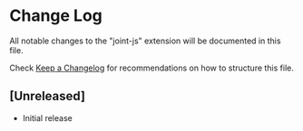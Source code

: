 # Change Log

All notable changes to the "joint-js" extension will be documented in this file.

Check [Keep a Changelog](http://keepachangelog.com/) for recommendations on how to structure this file.

## [Unreleased]

- Initial release
